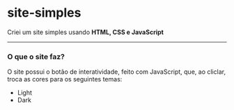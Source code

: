 # site-simples
 
Criei um site simples usando **HTML, CSS e JavaScript**

---

### O que o site faz?

O site possui o botão de interatividade, feito com JavaScript, que, ao cliclar, troca as cores para os seguintes temas:

- Light
- Dark


